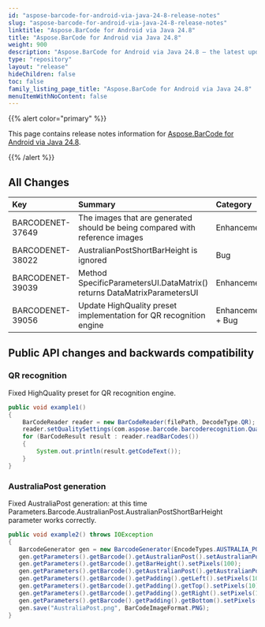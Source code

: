 ```yaml
---
id: "aspose-barcode-for-android-via-java-24-8-release-notes"
slug: "aspose-barcode-for-android-via-java-24-8-release-notes"
linktitle: "Aspose.BarCode for Android via Java 24.8"
title: "Aspose.BarCode for Android via Java 24.8"
weight: 900
description: "Aspose.BarCode for Android via Java 24.8 – the latest updates and fixes."
type: "repository"
layout: "release"
hideChildren: false
toc: false
family_listing_page_title: "Aspose.BarCode for Android via Java 24.8"
menuItemWithNoContent: false
---
```


{{% alert color="primary" %}} 

This page contains release notes information for [Aspose.BarCode for Android via Java 24.8](https://releases.aspose.com/barcode/androidjava/new-releases/aspose.barcode-for-android-via-java-24.8/).

{{% /alert %}} 
## **All Changes**

| **Key**          | **Summary**                                                                       | **Category** |
|:-----------------|:----------------------------------------------------------------------------------|:-------------|
|BARCODENET-37649|The images that are generated should be being compared with reference images|Enhancement|
|BARCODENET-38022|AustralianPostShortBarHeight is ignored|Bug|
|BARCODENET-39039|Method SpecificParametersUI.DataMatrix() returns DataMatrixParametersUI|Enhancement|
|BARCODENET-39056|Update HighQuality preset implementation for QR recognition engine|Enhancement + Bug|

## Public API changes and backwards compatibility

### QR recognition

Fixed HighQuality preset for QR recognition engine.
```java
public void example1()
{
    BarCodeReader reader = new BarCodeReader(filePath, DecodeType.QR);
    reader.setQualitySettings(com.aspose.barcode.barcoderecognition.QualitySettings.getHighQuality());
    for (BarCodeResult result : reader.readBarCodes())
    {
        System.out.println(result.getCodeText());
    }
}
```

### AustraliaPost generation

Fixed AustraliaPost generation: at this time Parameters.Barcode.AustralianPost.AustralianPostShortBarHeight parameter works correctly.
```java
public void example2() throws IOException
{
   BarcodeGenerator gen = new BarcodeGenerator(EncodeTypes.AUSTRALIA_POST, "6212345678AP");
   gen.getParameters().getBarcode().getAustralianPost().setAustralianPostEncodingTable(CustomerInformationInterpretingType.C_TABLE);
   gen.getParameters().getBarcode().getBarHeight().setPixels(100);
   gen.getParameters().getBarcode().getAustralianPost().getAustralianPostShortBarHeight().setPixels(10);
   gen.getParameters().getBarcode().getPadding().getLeft().setPixels(10);
   gen.getParameters().getBarcode().getPadding().getTop().setPixels(10);
   gen.getParameters().getBarcode().getPadding().getRight().setPixels(10);
   gen.getParameters().getBarcode().getPadding().getBottom().setPixels(10);
   gen.save("AustraliaPost.png", BarCodeImageFormat.PNG);
}
```
